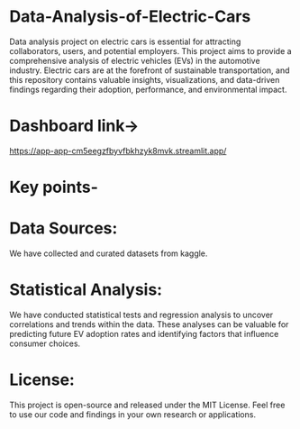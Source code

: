 # Data-Analysis-of-Electric-Cars
Data analysis project on electric cars is essential for attracting collaborators, users, and potential employers. 
This project aims to provide a comprehensive analysis of electric vehicles (EVs) in the automotive industry. Electric cars are at the forefront of sustainable transportation, and this repository contains valuable insights, visualizations, and data-driven findings regarding their adoption, performance, and environmental impact.

# Dashboard link->
https://app-app-cm5eegzfbyvfbkhzyk8mvk.streamlit.app/
# Key points-

# Data Sources: 
We have collected and curated datasets from kaggle.
# Statistical Analysis: 
We have conducted statistical tests and regression analysis to uncover correlations and trends within the data. These analyses can be valuable for predicting 
future EV adoption rates and identifying factors that influence consumer choices.

# License:
This project is open-source and released under the MIT License. Feel free to use our code and findings in your own research or applications.
